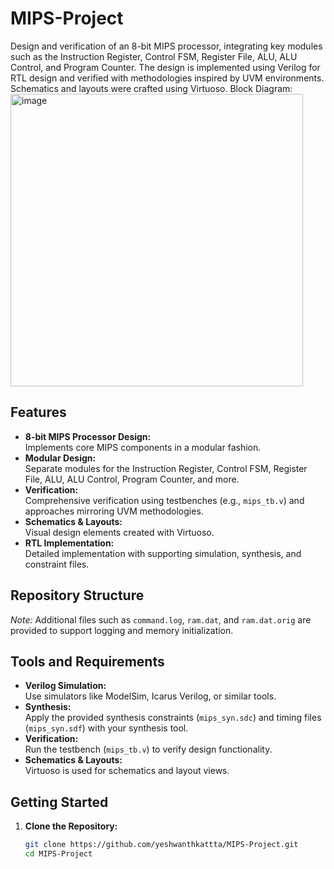 # MIPS-Project

Design and verification of an 8-bit MIPS processor, integrating key modules such as the Instruction Register, Control FSM, Register File, ALU, ALU Control, and Program Counter. The design is implemented using Verilog for RTL design and verified with methodologies inspired by UVM environments. Schematics and layouts were crafted using Virtuoso.
Block Diagram:
<img width="468" alt="image" src="https://github.com/user-attachments/assets/a727565b-7ebe-4f01-b9ce-f244c28969e9" />

## Features

- **8-bit MIPS Processor Design:**  
  Implements core MIPS components in a modular fashion.
- **Modular Design:**  
  Separate modules for the Instruction Register, Control FSM, Register File, ALU, ALU Control, Program Counter, and more.
- **Verification:**  
  Comprehensive verification using testbenches (e.g., `mips_tb.v`) and approaches mirroring UVM methodologies.
- **Schematics & Layouts:**  
  Visual design elements created with Virtuoso.
- **RTL Implementation:**  
  Detailed implementation with supporting simulation, synthesis, and constraint files.

## Repository Structure


*Note:* Additional files such as `command.log`, `ram.dat`, and `ram.dat.orig` are provided to support logging and memory initialization.

## Tools and Requirements

- **Verilog Simulation:**  
  Use simulators like ModelSim, Icarus Verilog, or similar tools.
- **Synthesis:**  
  Apply the provided synthesis constraints (`mips_syn.sdc`) and timing files (`mips_syn.sdf`) with your synthesis tool.
- **Verification:**  
  Run the testbench (`mips_tb.v`) to verify design functionality.
- **Schematics & Layouts:**  
  Virtuoso is used for schematics and layout views.

## Getting Started

1. **Clone the Repository:**

   ```bash
   git clone https://github.com/yeshwanthkattta/MIPS-Project.git
   cd MIPS-Project
